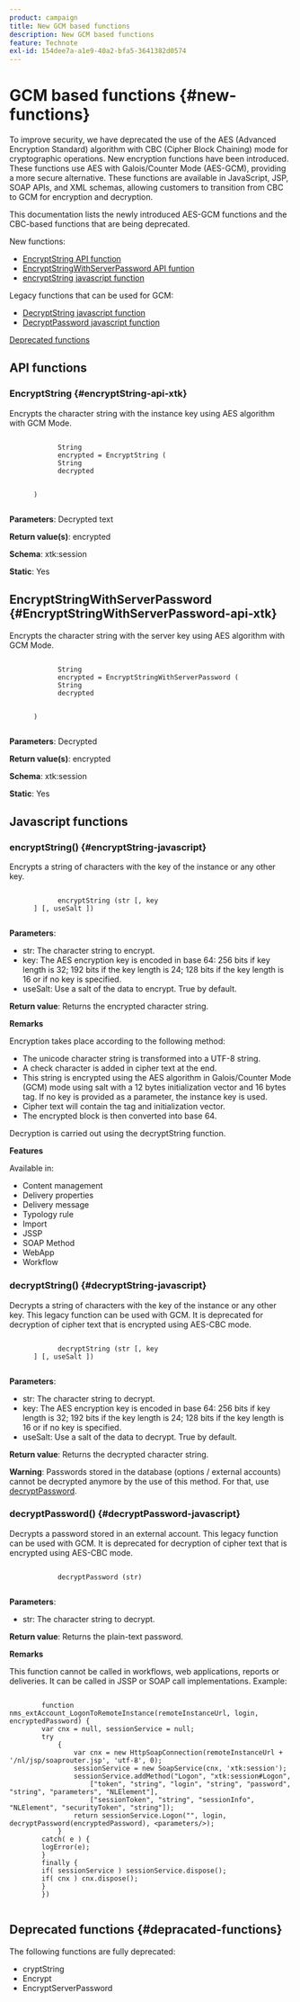```yaml
---
product: campaign
title: New GCM based functions
description: New GCM based functions
feature: Technote
exl-id: 154dee7a-a1e9-40a2-bfa5-3641382d0574
---
```

# GCM based functions {#new-functions}
 
To improve security, we have deprecated the use of the AES (Advanced Encryption Standard) algorithm with CBC (Cipher Block Chaining) mode for cryptographic operations. New encryption functions have been introduced. These functions use AES with Galois/Counter Mode (AES-GCM), providing a more secure alternative. These functions are available in JavaScript, JSP, SOAP APIs, and XML schemas, allowing customers to transition from CBC to GCM for encryption and decryption.

This documentation lists the newly introduced AES-GCM functions and the CBC-based functions that are being deprecated. 

New functions: 

* [EncryptString API function](#encryptString-api-xtk)
* [EncryptStringWithServerPassword API funtion](#EncryptStringWithServerPassword-api-xtk)
* [encryptString javascript function](#encryptString-javascript)

Legacy functions that can be used for GCM:

* [DecryptString javascript function](#decryptString-javascript)
* [DecryptPassword javascript function](#decryptPassword-javascript)

[Deprecated functions](#depracated-functions)

## API functions

### EncryptString {#encryptString-api-xtk}

Encrypts the character string with the instance key using AES algorithm with GCM Mode. 

```

            String 
            encrypted = EncryptString (
            String       
            decrypted
            

      )
         
```

**Parameters**: Decrypted text

**Return value(s)**: encrypted

**Schema**: xtk:session 

**Static**: Yes 

## EncryptStringWithServerPassword {#EncryptStringWithServerPassword-api-xtk}

Encrypts the character string with the server key using AES algorithm with GCM Mode. 

 
```

            String 
            encrypted = EncryptStringWithServerPassword (
            String       
            decrypted
            

      )
         
```

**Parameters**: Decrypted

**Return value(s)**: encrypted

**Schema**: xtk:session 

**Static**: Yes 

## Javascript functions

### encryptString() {#encryptString-javascript}

Encrypts a string of characters with the key of the instance or any other key.

```

            encryptString (str [, key
      ] [, useSalt ])
         
```

**Parameters**: 

* str: The character string to encrypt. 
* key: The AES encryption key is encoded in base 64: 256 bits if key length is 32; 192 bits if the key length is 24; 128 bits if the key length is 16 or if no key is specified.
* useSalt: Use a salt of the data to encrypt. True by default. 

**Return value**: Returns the encrypted character string.

**Remarks**

Encryption takes place according to the following method: 

* The unicode character string is transformed into a UTF-8 string. 
* A check character is added in cipher text at the end.
* This string is encrypted using the AES algorithm in Galois/Counter Mode (GCM) mode using salt with a 12 bytes initialization vector and 16 bytes tag. If no key is provided as a parameter, the instance key is used.
* Cipher text will contain the tag and initialization vector. 
* The encrypted block is then converted into base 64. 

Decryption is carried out using the decryptString function. 

**Features**

Available in:

* Content management 
* Delivery properties 
* Delivery message 
* Typology rule 
* Import 
* JSSP 
* SOAP Method 
* WebApp 
* Workflow

### decryptString() {#decryptString-javascript}

Decrypts a string of characters with the key of the instance or any other key. This legacy function can be used with GCM. It is deprecated for decryption of cipher text that is encrypted using AES-CBC mode.

```

            decryptString (str [, key
      ] [, useSalt ])
         
```

**Parameters**: 

* str: The character string to decrypt. 
* key: The AES encryption key is encoded in base 64: 256 bits if key length is 32; 192 bits if the key length is 24; 128 bits if the key length is 16 or if no key is specified.
* useSalt: Use a salt of the data to decrypt. True by default. 

**Return value**: Returns the decrypted character string.

**Warning**: Passwords stored in the database (options / external accounts) cannot be decrypted anymore by the use of this method. For that, use [decryptPassword](#decryptPassword-javascript).

### decryptPassword() {#decryptPassword-javascript}

Decrypts a password stored in an external account. This legacy function can be used with GCM. It is deprecated for decryption of cipher text that is encrypted using AES-CBC mode.

```

            decryptPassword (str)
         
```

**Parameters**: 

* str: The character string to decrypt. 

**Return value**: Returns the plain-text password.

**Remarks**

This function cannot be called in workflows, web applications, reports or deliveries. It can be called in JSSP or SOAP call implementations. Example:

```

        function nms_extAccount_LogonToRemoteInstance(remoteInstanceUrl, login, encryptedPassword) {
        var cnx = null, sessionService = null;
        try
            {
                var cnx = new HttpSoapConnection(remoteInstanceUrl + '/nl/jsp/soaprouter.jsp', 'utf-8', 0);
                sessionService = new SoapService(cnx, 'xtk:session');
                sessionService.addMethod("Logon", "xtk:session#Logon",
                    ["token", "string", "login", "string", "password", "string", "parameters", "NLElement"],
                    ["sessionToken", "string", "sessionInfo", "NLElement", "securityToken", "string"]);
                return sessionService.Logon("", login, decryptPassword(encryptedPassword), <parameters/>);
            }
        catch( e ) {
        logError(e);
        }
        finally {
        if( sessionService ) sessionService.dispose();
        if( cnx ) cnx.dispose();
        }
        })
      
```

## Deprecated functions {#depracated-functions}

The following functions are fully deprecated: 

* cryptString
* Encrypt
* EncryptServerPassword
